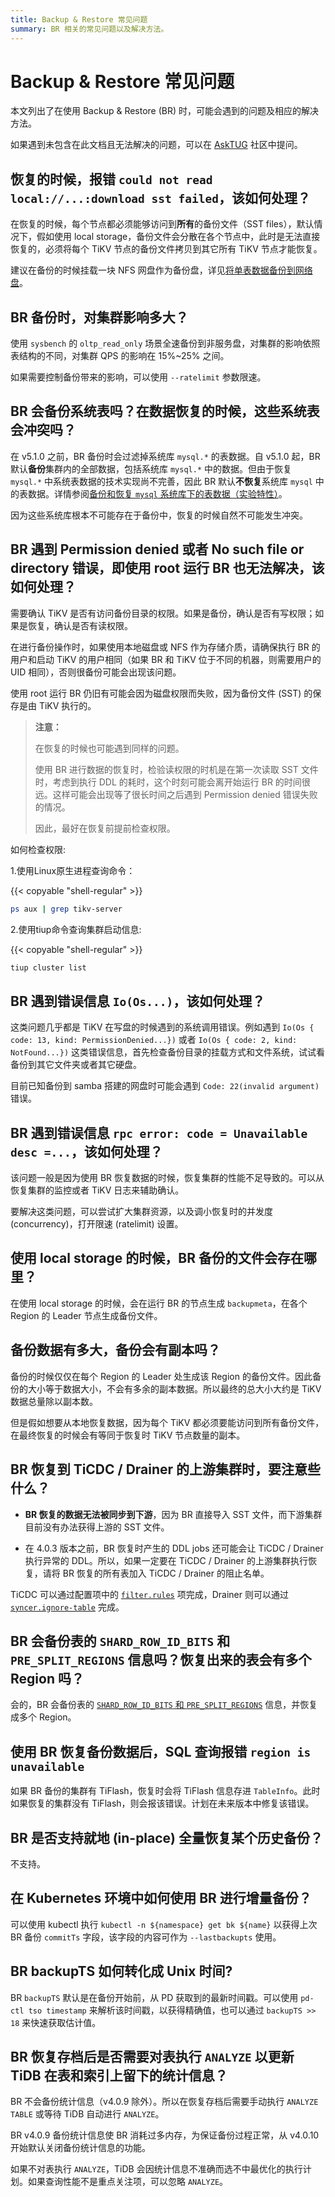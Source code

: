 ```yaml
---
title: Backup & Restore 常见问题
summary: BR 相关的常见问题以及解决方法。
---
```


# Backup & Restore 常见问题

本文列出了在使用 Backup & Restore (BR) 时，可能会遇到的问题及相应的解决方法。

如果遇到未包含在此文档且无法解决的问题，可以在 [AskTUG](https://asktug.com/) 社区中提问。

## 恢复的时候，报错 `could not read local://...:download sst failed`，该如何处理？

在恢复的时候，每个节点都必须能够访问到**所有**的备份文件（SST files），默认情况下，假如使用 local storage，备份文件会分散在各个节点中，此时是无法直接恢复的，必须将每个 TiKV 节点的备份文件拷贝到其它所有 TiKV 节点才能恢复。

建议在备份的时候挂载一块 NFS 网盘作为备份盘，详见[将单表数据备份到网络盘](/br/backup-and-restore-use-cases.md#将单表数据备份到网络盘推荐生产环境使用)。

## BR 备份时，对集群影响多大？

使用 `sysbench` 的 `oltp_read_only` 场景全速备份到非服务盘，对集群的影响依照表结构的不同，对集群 QPS 的影响在 15%~25% 之间。

如果需要控制备份带来的影响，可以使用 `--ratelimit` 参数限速。

## BR 会备份系统表吗？在数据恢复的时候，这些系统表会冲突吗？

在 v5.1.0 之前，BR 备份时会过滤掉系统库 `mysql.*` 的表数据。自 v5.1.0 起，BR 默认**备份**集群内的全部数据，包括系统库 `mysql.*` 中的数据。但由于恢复 `mysql.*` 中系统表数据的技术实现尚不完善，因此 BR 默认**不恢复**系统库 `mysql` 中的表数据。详情参阅[备份和恢复 `mysql` 系统库下的表数据（实验特性）](/br/backup-and-restore-tool.md#备份和恢复-mysql-系统库下的表数据实验特性)。

因为这些系统库根本不可能存在于备份中，恢复的时候自然不可能发生冲突。

## BR 遇到 Permission denied 或者 No such file or directory 错误，即使用 root 运行 BR 也无法解决，该如何处理？

需要确认 TiKV 是否有访问备份目录的权限。如果是备份，确认是否有写权限；如果是恢复，确认是否有读权限。

在进行备份操作时，如果使用本地磁盘或 NFS 作为存储介质，请确保执行 BR 的用户和启动 TiKV 的用户相同（如果 BR 和 TiKV 位于不同的机器，则需要用户的 UID 相同），否则很备份可能会出现该问题。

使用 root 运行 BR 仍旧有可能会因为磁盘权限而失败，因为备份文件 (SST) 的保存是由 TiKV 执行的。

> **注意：**
>
> 在恢复的时候也可能遇到同样的问题。
>
> 使用 BR 进行数据的恢复时，检验读权限的时机是在第一次读取 SST 文件时，考虑到执行 DDL 的耗时，这个时刻可能会离开始运行 BR 的时间很远。这样可能会出现等了很长时间之后遇到 Permission denied 错误失败的情况。
>
> 因此，最好在恢复前提前检查权限。

如何检查权限:

1.使用Linux原生进程查询命令：

{{< copyable "shell-regular" >}}

```bash
ps aux | grep tikv-server
```

2.使用tiup命令查询集群启动信息:

{{< copyable "shell-regular" >}}

```bash
tiup cluster list
```

## BR 遇到错误信息 `Io(Os...)`，该如何处理？

这类问题几乎都是 TiKV 在写盘的时候遇到的系统调用错误。例如遇到 `Io(Os { code: 13, kind: PermissionDenied...})` 或者 `Io(Os { code: 2, kind: NotFound...})` 这类错误信息，首先检查备份目录的挂载方式和文件系统，试试看备份到其它文件夹或者其它硬盘。

目前已知备份到 samba 搭建的网盘时可能会遇到 `Code: 22(invalid argument)` 错误。

## BR 遇到错误信息 `rpc error: code = Unavailable desc =...`，该如何处理？

该问题一般是因为使用 BR 恢复数据的时候，恢复集群的性能不足导致的。可以从恢复集群的监控或者 TiKV 日志来辅助确认。

要解决这类问题，可以尝试扩大集群资源，以及调小恢复时的并发度 (concurrency)，打开限速 (ratelimit) 设置。

## 使用 local storage 的时候，BR 备份的文件会存在哪里？

在使用 local storage 的时候，会在运行 BR 的节点生成 `backupmeta`，在各个 Region 的 Leader 节点生成备份文件。

## 备份数据有多大，备份会有副本吗？

备份的时候仅仅在每个 Region 的 Leader 处生成该 Region 的备份文件。因此备份的大小等于数据大小，不会有多余的副本数据。所以最终的总大小大约是 TiKV 数据总量除以副本数。

但是假如想要从本地恢复数据，因为每个 TiKV 都必须要能访问到所有备份文件，在最终恢复的时候会有等同于恢复时 TiKV 节点数量的副本。

## BR 恢复到 TiCDC / Drainer 的上游集群时，要注意些什么？

+ **BR 恢复的数据无法被同步到下游**，因为 BR 直接导入 SST 文件，而下游集群目前没有办法获得上游的 SST 文件。

+ 在 4.0.3 版本之前，BR 恢复时产生的 DDL jobs 还可能会让 TiCDC / Drainer 执行异常的 DDL。所以，如果一定要在 TiCDC / Drainer 的上游集群执行恢复，请将 BR 恢复的所有表加入 TiCDC / Drainer 的阻止名单。

TiCDC 可以通过配置项中的 [`filter.rules`](https://github.com/pingcap/ticdc/blob/7c3c2336f98153326912f3cf6ea2fbb7bcc4a20c/cmd/changefeed.toml#L16) 项完成，Drainer 则可以通过 [`syncer.ignore-table`](/tidb-binlog/tidb-binlog-configuration-file.md#ignore-table) 完成。

## BR 会备份表的 `SHARD_ROW_ID_BITS` 和 `PRE_SPLIT_REGIONS` 信息吗？恢复出来的表会有多个 Region 吗？

会的，BR 会备份表的 [`SHARD_ROW_ID_BITS` 和 `PRE_SPLIT_REGIONS`](/sql-statements/sql-statement-split-region.md#pre_split_regions) 信息，并恢复成多个 Region。

## 使用 BR 恢复备份数据后，SQL 查询报错 `region is unavailable`

如果 BR 备份的集群有 TiFlash，恢复时会将 TiFlash 信息存进 `TableInfo`。此时如果恢复的集群没有 TiFlash，则会报该错误。计划在未来版本中修复该错误。

## BR 是否支持就地 (in-place) 全量恢复某个历史备份？

不支持。

## 在 Kubernetes 环境中如何使用 BR 进行增量备份？

可以使用 kubectl 执行 `kubectl -n ${namespace} get bk ${name}` 以获得上次 BR 备份 `commitTs` 字段，该字段的内容可作为 `--lastbackupts` 使用。

## BR backupTS 如何转化成 Unix 时间?

BR `backupTS` 默认是在备份开始前，从 PD 获取到的最新时间戳。可以使用 `pd-ctl tso timestamp` 来解析该时间戳，以获得精确值，也可以通过 `backupTS >> 18` 来快速获取估计值。

## BR 恢复存档后是否需要对表执行 `ANALYZE` 以更新 TiDB 在表和索引上留下的统计信息？

BR 不会备份统计信息（v4.0.9 除外）。所以在恢复存档后需要手动执行 `ANALYZE TABLE` 或等待 TiDB 自动进行 `ANALYZE`。

BR v4.0.9 备份统计信息使 BR 消耗过多内存，为保证备份过程正常，从 v4.0.10 开始默认关闭备份统计信息的功能。

如果不对表执行 `ANALYZE`，TiDB 会因统计信息不准确而选不中最优化的执行计划。如果查询性能不是重点关注项，可以忽略 `ANALYZE`。
